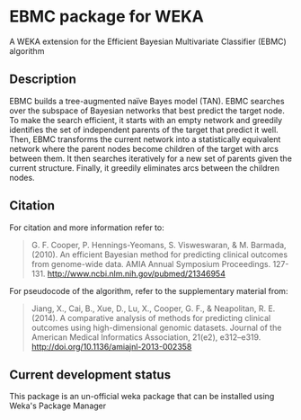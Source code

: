 # EBMC package for WEKA
A WEKA extension for the Efficient Bayesian Multivariate Classifier (EBMC) algorithm


## Description
EBMC builds a tree-augmented naïve Bayes model (TAN). EBMC searches over the subspace of Bayesian networks that best predict the target node. To make the search efficient, it starts with an empty network and greedily identifies the set of independent parents of the target that predict it well. Then, EBMC transforms the current network into a statistically equivalent network where the parent nodes become children of the target with arcs between them. It then searches iteratively for a new set of parents given the current structure. Finally, it greedily eliminates arcs between the children nodes.


## Citation
For citation and more information refer to:

>G. F. Cooper, P. Hennings-Yeomans, S. Visweswaran, & M. Barmada, (2010). An efficient Bayesian method for predicting clinical outcomes from genome-wide data. AMIA Annual Symposium Proceedings. 127-131. http://www.ncbi.nlm.nih.gov/pubmed/21346954

For pseudocode of the algorithm, refer to the supplementary material from:

>Jiang, X., Cai, B., Xue, D., Lu, X., Cooper, G. F., & Neapolitan, R. E. (2014). A comparative analysis of methods for predicting clinical outcomes using high-dimensional genomic datasets. Journal of the American Medical Informatics Association, 21(e2), e312–e319. http://doi.org/10.1136/amiajnl-2013-002358

## Current development status
This package is an un-official weka package that can be installed using Weka's Package Manager
